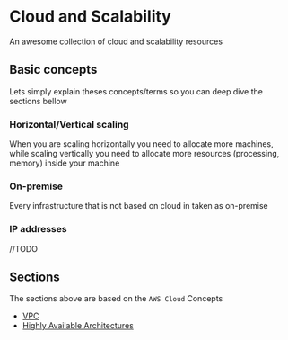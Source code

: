 # Cloud and Scalability

An awesome collection of cloud and scalability resources

## Basic concepts

Lets simply explain theses concepts/terms so you can deep dive the sections bellow

### Horizontal/Vertical scaling

When you are scaling horizontally you need to allocate more machines, while scaling vertically you need to allocate more resources (processing, memory) inside your machine

### On-premise

Every infrastructure that is not based on cloud in taken as on-premise

### IP addresses

//TODO

## Sections

The sections above are based on the `AWS Cloud` Concepts

- [VPC](VPC.md)
- [Highly Available Architectures](HA.md)

